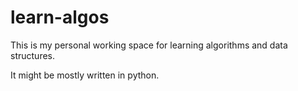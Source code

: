 # learn-algos

This is my personal working space for learning algorithms and data structures.

It might be mostly written in python.  